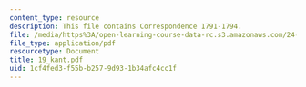 ```yaml
---
content_type: resource
description: This file contains Correspondence 1791-1794.
file: /media/https%3A/open-learning-course-data-rc.s3.amazonaws.com/24-01-classics-in-western-philosophy-spring-2006/1cf4fed3f55bb2579d931b34afc4cc1f_19_kant.pdf
file_type: application/pdf
resourcetype: Document
title: 19_kant.pdf
uid: 1cf4fed3-f55b-b257-9d93-1b34afc4cc1f
---
```

